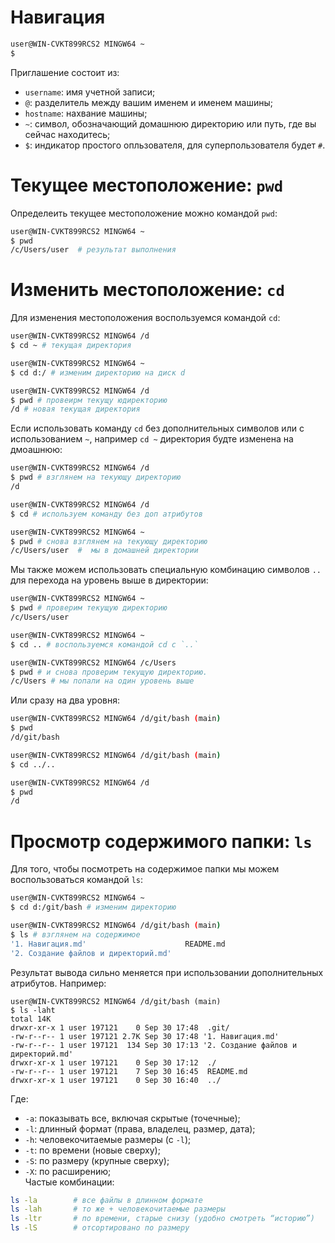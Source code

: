 # Навигация

```bash
user@WIN-CVKT899RCS2 MINGW64 ~
$
```
Приглашение состоит из:  
- `username`: имя учетной записи;  
- `@`: разделитель между вашим именем и именем машины;  
- `hostname`: нахвание машины;  
- `~`: символ, обозначающий домашнюю директорию или путь, где вы сейчас находитесь;  
- `$`: индикатор простого опльзователя, для суперпользователя будет `#`.

# Текущее местоположение: `pwd`
Определеить текущее местоположение можно командой `pwd`:
```bash
user@WIN-CVKT899RCS2 MINGW64 ~
$ pwd
/c/Users/user  # результат выполнения
```

# Изменить местоположение: `cd`
Для изменения местоположения воспользуемся командой `cd`:
```bash
user@WIN-CVKT899RCS2 MINGW64 /d
$ cd ~ # текущая директория

user@WIN-CVKT899RCS2 MINGW64 ~
$ cd d:/ # изменим директорию на диск d

user@WIN-CVKT899RCS2 MINGW64 /d
$ pwd # провеирм текущу юдиректорию
/d # новая текущая директория
```
Если использовать команду `cd` без дополнительных символов или с использованием `~`, например `cd ~` директория будте изменена на дмоашнюю:
```bash
user@WIN-CVKT899RCS2 MINGW64 /d
$ pwd # взглянем на текующу директорию
/d

user@WIN-CVKT899RCS2 MINGW64 /d
$ cd # используем команду без доп атрибутов

user@WIN-CVKT899RCS2 MINGW64 ~
$ pwd # снова взглянем на текующу директорию
/c/Users/user  #  мы в домашней директории
```
Мы также можем использовать специальную комбинацию символов `..` для перехода на уровень выше в директории:
```bash
user@WIN-CVKT899RCS2 MINGW64 ~
$ pwd # проверим текущую директорию
/c/Users/user

user@WIN-CVKT899RCS2 MINGW64 ~
$ cd .. # воспользуемся командой cd с `..` 

user@WIN-CVKT899RCS2 MINGW64 /c/Users
$ pwd # и снова проверим текущую директорию. 
/c/Users # мы попали на один уровень выше
```
Или сразу на два уровня:  
```bash
user@WIN-CVKT899RCS2 MINGW64 /d/git/bash (main)
$ pwd
/d/git/bash

user@WIN-CVKT899RCS2 MINGW64 /d/git/bash (main)
$ cd ../..

user@WIN-CVKT899RCS2 MINGW64 /d
$ pwd
/d
```  

# Просмотр содержимого папки: `ls`
Для того, чтобы посмотреть на содержимое папки мы можем воспользоваться командой `ls`:
```bash
user@WIN-CVKT899RCS2 MINGW64 ~
$ cd d:/git/bash # изменим директорию

user@WIN-CVKT899RCS2 MINGW64 /d/git/bash (main)
$ ls # взглянем на содержимое
'1. Навигация.md'                      README.md
'2. Создание файлов и директорий.md'

```
Результат вывода сильно меняется при использовании дополнительных атрибутов. Например:
```
user@WIN-CVKT899RCS2 MINGW64 /d/git/bash (main)
$ ls -laht
total 14K
drwxr-xr-x 1 user 197121    0 Sep 30 17:48  .git/
-rw-r--r-- 1 user 197121 2.7K Sep 30 17:48 '1. Навигация.md'
-rw-r--r-- 1 user 197121  134 Sep 30 17:13 '2. Создание файлов и директорий.md'
drwxr-xr-x 1 user 197121    0 Sep 30 17:12  ./
-rw-r--r-- 1 user 197121    7 Sep 30 16:45  README.md
drwxr-xr-x 1 user 197121    0 Sep 30 16:40  ../
```
Где:
- `-a`: показывать все, включая скрытые (точечные);  
- `-l`: длинный формат (права, владелец, размер, дата);  
- `-h`: человекочитаемые размеры (с `-l`);  
- `-t`: по времени (новые сверху);  
- `-S`: по размеру (крупные сверху);  
- `-X`: по расширению;  
Частые комбинации:  
```bash
ls -la        # все файлы в длинном формате
ls -lah       # то же + человекочитаемые размеры
ls -ltr       # по времени, старые снизу (удобно смотреть “историю”)
ls -lS        # отсортировано по размеру
```

